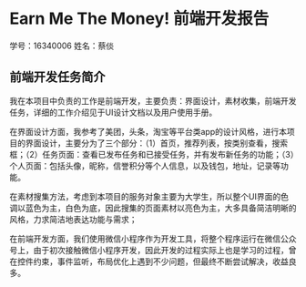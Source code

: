 ﻿
# Earn Me The Money! 前端开发报告

学号：16340006
姓名：蔡倓

## 前端开发任务简介

我在本项目中负责的工作是前端开发，主要负责：界面设计，素材收集，前端开发任务，详细的工作介绍见于UI设计文档以及用户使用手册。

在界面设计方面，我参考了美团，头条，淘宝等平台类app的设计风格，进行本项目的界面设计，主要分为了三个部分：（1）首页，推荐列表，按类别查看，搜索框；（2）任务页面：查看已发布任务和已接受任务，并有发布新任务的功能；（3）个人页面：包括头像，昵称，信誉积分等个人信息，以及钱包，地址，记录等功能。

在素材搜集方法，考虑到本项目的服务对象主要为大学生，所以整个UI界面的色调以蓝色为主，白色为底，因此搜集的页面素材以亮色为主，大多具备简洁明晰的风格，力求简洁地表达功能与需求；

在前端开发方面，我们使用微信小程序作为开发工具，将整个程序运行在微信公众号上，由于初次接触微信小程序开发，因此开发的过程实际上也是学习的过程，曾在控件约束，事件监听，布局优化上遇到不少问题，但最终不断尝试解决，收益良多。
